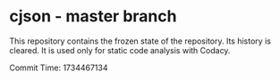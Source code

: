 # cjson - master branch

This repository contains the frozen state of the repository.
Its history is cleared. It is used only for static code
analysis with Codacy.

Commit Time: 1734467134